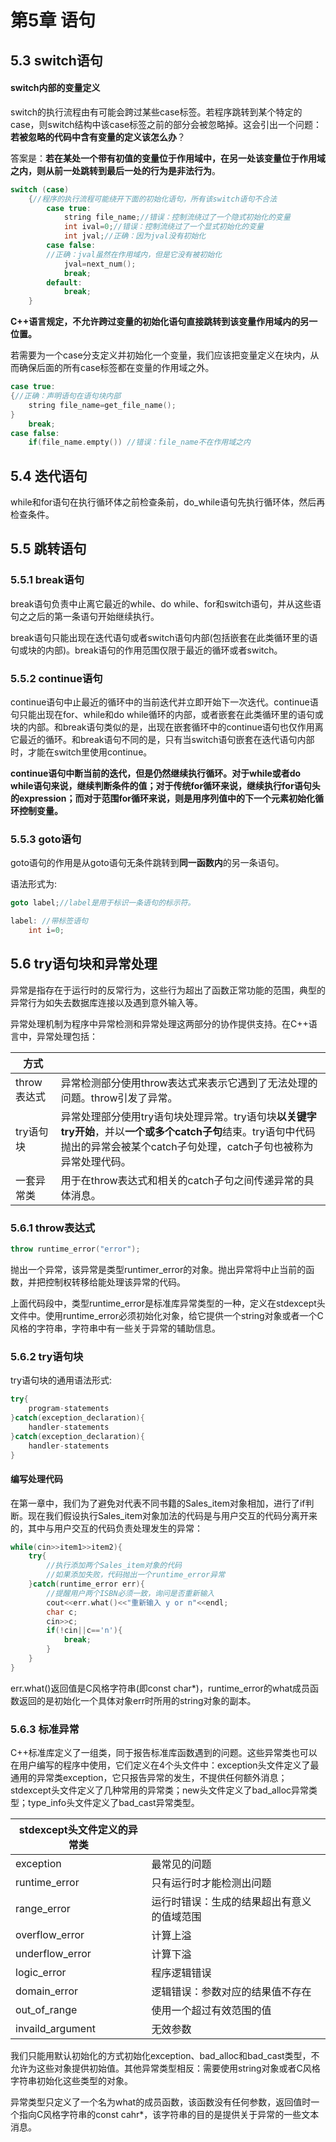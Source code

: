 # 第5章 语句

## 5.3 switch语句

#### switch内部的变量定义

switch的执行流程由有可能会跨过某些case标签。若程序跳转到某个特定的case，则switch结构中该case标签之前的部分会被忽略掉。这会引出一个问题：**若被忽略的代码中含有变量的定义该怎么办**？

答案是：**若在某处一个带有初值的变量位于作用域中，在另一处该变量位于作用域之内，则从前一处跳转到最后一处的行为是非法行为**。

```c++
switch (case)
    {//程序的执行流程可能绕开下面的初始化语句，所有该switch语句不合法
        case true:
            string file_name;//错误：控制流绕过了一个隐式初始化的变量
            int ival=0;//错误：控制流绕过了一个显式初始化的变量
            int jval;//正确：因为jval没有初始化
        case false: 
        //正确：jval虽然在作用域内，但是它没有被初始化
            jval=next_num();
            break;
        default:
            break;
    }
```

**C++语言规定，不允许跨过变量的初始化语句直接跳转到该变量作用域内的另一位置。**

若需要为一个case分支定义并初始化一个变量，我们应该把变量定义在块内，从而确保后面的所有case标签都在变量的作用域之外。

```C++
case true:
{//正确：声明语句在语句块内部
    string file_name=get_file_name();
}
	break;
case false:
	if(file_name.empty()) //错误：file_name不在作用域之内
```

## 5.4 迭代语句

while和for语句在执行循环体之前检查条前，do_while语句先执行循环体，然后再检查条件。

## 5.5  跳转语句

### 5.5.1 break语句

break语句负责中止离它最近的while、do while、for和switch语句，并从这些语句之之后的第一条语句开始继续执行。

break语句只能出现在迭代语句或者switch语句内部(包括嵌套在此类循环里的语句或块的内部)。break语句的作用范围仅限于最近的循环或者switch。

### 5.5.2 continue语句

continue语句中止最近的循环中的当前迭代并立即开始下一次迭代。continue语句只能出现在for、while和do while循环的内部，或者嵌套在此类循环里的语句或块的内部。和break语句类似的是，出现在嵌套循环中的continue语句也仅作用离它最近的循环。和break语句不同的是，只有当switch语句嵌套在迭代语句内部时，才能在switch里使用continue。

**continue语句中断当前的迭代，但是仍然继续执行循环。对于while或者do while语句来说，继续判断条件的值；对于传统for循环来说，继续执行for语句头的expression；而对于范围for循环来说，则是用序列值中的下一个元素初始化循环控制变量。**

### 5.5.3 goto语句

goto语句的作用是从goto语句无条件跳转到**同一函数内**的另一条语句。

语法形式为:

```c++
goto label;//label是用于标识一条语句的标示符。

label: //带标签语句
	int i=0;
```

## 5.6 try语句块和异常处理

异常是指存在于运行时的反常行为，这些行为超出了函数正常功能的范围，典型的异常行为如失去数据库连接以及遇到意外输入等。

异常处理机制为程序中异常检测和异常处理这两部分的协作提供支持。在C++语言中，异常处理包括：

| 方式        |                                                              |
| ----------- | ------------------------------------------------------------ |
| throw表达式 | 异常检测部分使用throw表达式来表示它遇到了无法处理的问题。throw引发了异常。 |
| try语句块   | 异常处理部分使用try语句块处理异常。try语句块**以关键字try开始**，并以**一个或多个catch子句**结束。try语句中代码抛出的异常会被某个catch子句处理，catch子句也被称为异常处理代码。 |
| 一套异常类  | 用于在throw表达式和相关的catch子句之间传递异常的具体消息。   |

### 5.6.1 throw表达式

```c++
throw runtime_error("error");
```

抛出一个异常，该异常是类型runtimer_error的对象。抛出异常将中止当前的函数，并把控制权转移给能处理该异常的代码。

上面代码段中，类型runtime_error是标准库异常类型的一种，定义在stdexcept头文件中。使用runtime_error必须初始化对象，给它提供一个string对象或者一个C风格的字符串，字符串中有一些关于异常的辅助信息。

### 5.6.2 try语句块

try语句块的通用语法形式:

```c++
try{
	program-statements
}catch(exception_declaration){
    handler-statements
}catch(exception_declaration){
    handler-statements
}
```

#### 编写处理代码

在第一章中，我们为了避免对代表不同书籍的Sales_item对象相加，进行了if判断。现在我们假设执行Sales_item对象加法的代码是与用户交互的代码分离开来的，其中与用户交互的代码负责处理发生的异常：

```c++
while(cin>>item1>>item2){
    try{
        //执行添加两个Sales_item对象的代码
        //如果添加失败，代码抛出一个runtime_error异常
    }catch(runtime_error err){
        //提醒用户两个ISBN必须一致，询问是否重新输入
        cout<<err.what()<<"重新输入 y or n"<<endl;
        char c;
        cin>>c;
        if(!cin||c=='n'){
            break;
        }
    }
}
```

err.what()返回值是C风格字符串(即const char*)，runtime_error的what成员函数返回的是初始化一个具体对象err时所用的string对象的副本。

### 5.6.3 标准异常

C++标准库定义了一组类，同于报告标准库函数遇到的问题。这些异常类也可以在用户编写的程序中使用，它们定义在4个头文件中：exception头文件定义了最通用的异常类exception，它只报告异常的发生，不提供任何额外消息；stdexcept头文件定义了几种常用的异常类；new头文件定义了bad_alloc异常类型；type_info头文件定义了bad_cast异常类型。

| stdexcept头文件定义的异常类 |                                            |
| --------------------------- | ------------------------------------------ |
| exception                   | 最常见的问题                               |
| runtime_error               | 只有运行时才能检测出问题                   |
| range_error                 | 运行时错误：生成的结果超出有意义的值域范围 |
| overflow_error              | 计算上溢                                   |
| underflow_error             | 计算下溢                                   |
| logic_error                 | 程序逻辑错误                               |
| domain_error                | 逻辑错误：参数对应的结果值不存在           |
| out_of_range                | 使用一个超过有效范围的值                   |
| invaild_argument            | 无效参数                                   |

我们只能用默认初始化的方式初始化exception、bad_alloc和bad_cast类型，不允许为这些对象提供初始值。其他异常类型相反：需要使用string对象或者C风格字符串初始化这些类型的对象。

异常类型只定义了一个名为what的成员函数，该函数没有任何参数，返回值时一个指向C风格字符串的const cahr*，该字符串的目的是提供关于异常的一些文本消息。